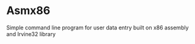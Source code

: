 # Asmx86
Simple command line program for user data entry built on x86 assembly and Irvine32 library
